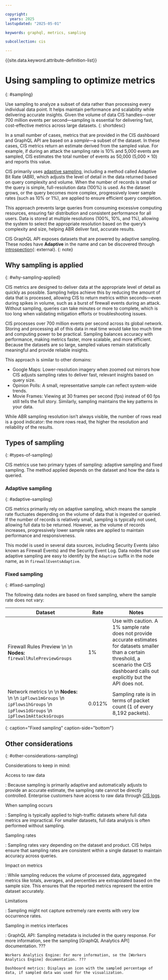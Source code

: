 ```yaml
---

copyright:
  years: 2025
lastupdated: "2025-05-01"

keywords: graphql, metrics, sampling

subcollection: cis

---
```


{{site.data.keyword.attribute-definition-list}}

# Using sampling to optimize metrics
{: #sampling}

Use sampling to analyze a subset of data rather than processing every individual data point. It helps maintain performance and scalability while delivering accurate insights. Given the volume of data CIS handles—over 700 million events per second—sampling is essential for delivering fast, cost-effective metrics across large datasets.
{: shortdesc}

In a small number of cases, metrics that are provided in the CIS dashboard and GraphQL API are based on a _sample_—a subset of the dataset. In these cases, CIS metrics return an estimate derived from the sampled value. For example, if during an attack the sampling rate is 10% and 5,000 events are sampled, CIS estimates the total number of events as 50,000 (5,000 × 10) and reports this value.

CIS primarily uses [adaptive sampling](/docs/cis?topic=cis-sampling#adaptive-sampling), including a method called Adaptive Bit Rate (ABR), which adjusts the level of detail in the data returned based on query complexity and volume. When the number of records is small or the query is simple, full-resolution data (100%) is used. As the dataset grows, or the query becomes more complex, progressively lower sample rates (such as 10% or 1%), are applied to ensure efficient query completion.

This approach prevents large queries from consuming excessive computing resources, ensuring fair distribution and consistent performance for all users. Data is stored at multiple resolutions (100%, 10%, and 1%), allowing the system to select the appropriate resolution based on the query’s complexity and size, helping ABR deliver fast, accurate results.

CIS GraphQL API exposes datasets that are powered by adaptive sampling. These nodes have **Adaptive** in the name and can be discovered through [introspection](https://graphql.org/learn/introspection/){: external}. 
{: note}
 
## Why sampling is applied
{: #why-sampling-applied} 

CIS metrics are designed to deliver data at the appropriate level of detail as quickly as possible. Sampling helps achieve this by reducing the amount of data that is processed, allowing CIS to return metrics within seconds—even during spikes in volume, such as a burst of firewall events during an attack. Without sampling, queries can take minutes or more to complete, which is too long when validating mitigation efforts or troubleshooting issues.

CIS processes over 700 million events per second across its global network. Storing and processing all of this data in real time would take too much time and computing power to be practical. Sampling balances accuracy with performance, making metrics faster, more scalable, and more efficient. Because the datasets are so large, sampled values remain statistically meaningful and provide reliable insights.

This approach is similar to other domains:

* Google Maps: Lower-resolution imagery when zoomed out mirrors how CIS adjusts sampling rates to deliver fast, relevant insights based on query size.
* Opinion Polls: A small, representative sample can reflect system-wide trends.
* Movie Frames: Viewing at 30 frames per second (fps) instead of 60 fps still tells the full story. Similarly, sampling maintains the key patterns in your data.

While ABR sampling resolution isn’t always visible, the number of rows read is a good indicator: the more rows read, the higher the resolution and reliability of the results.

## Types of sampling
{: #types-of-sampling}

CIS metrics use two primary types of sampling: adaptive sampling and fixed sampling. The method applied depends on the dataset and how the data is queried.

### Adaptive sampling
{: #adaptive-sampling}

CIS metrics primarily rely on adaptive sampling, which means the sample rate fluctuates depending on the volume of data that is ingested or queried. If the number of records is relatively small, sampling is typically not used, allowing full data to be returned. However, as the volume of records increases, progressively lower sample rates are applied to maintain performance and responsiveness.

This model is used in several data sources, including Security Events (also known as Firewall Events) and the Security Event Log. Data nodes that use adaptive sampling are easy to identify by the `Adaptive` suffix in the node name, as in `firewallEventsAdaptive`.

### Fixed sampling
{: #fixed-sampling}

The following data nodes are based on fixed sampling, where the sample rate does not vary:

| Dataset | Rate | Notes  |
| ----- | ----- | ----- |  
| Firewall Rules Preview \n \n **Nodes:** `firewallRulePreviewGroups` | 1% | Use with caution. A 1% sample rate does not provide accurate estimates for datasets smaller than a certain threshold, a scenario the CIS dashboard calls out explicitly but the API does not. |
| Network metrics \n \n **Nodes:** \n \n `ipFlows1mGroups` \n `ipFlows1hGroups` \n `ipFlows1dGroups` \n `ipFlows1mAttacksGroups`| 0.012% | Sampling rate is in terms of packet count (1 of every 8,192 packets). |   
{: caption="Fixed sampling" caption-side="bottom"}   

## Other considerations
{: #other-considerations-sampling}

Considerations to keep in mind:

Access to raw data

:   Because sampling is primarily adaptive and automatically adjusts to provide an accurate estimate, the sampling rate cannot be directly controlled. Enterprise customers have access to raw data through [CIS logs](/docs/cis?topic=cis-logpush).

When sampling occurs

:   Sampling is typically applied to high-traffic datasets where full data metrics are impractical. For smaller datasets, full data analysis is often performed without sampling.

Sampling rates

:   Sampling rates vary depending on the dataset and product. CIS helps ensure that sampling rates are consistent within a single dataset to maintain accuracy across queries.

Impact on metrics

:   While sampling reduces the volume of processed data, aggregated metrics like totals, averages, and percentiles are extrapolated based on the sample size. This ensures that the reported metrics represent the entire dataset accurately.

Limitations

:   Sampling might not capture extremely rare events with very low occurrence rates.

Sampling in metrics interfaces

:   GraphQL API: Sampling metadata is included in the query response. For more information, see the sampling [GraphQL Analytics API] documentation.  ???

    Workers Analytics Engine: For more information, se the [Workers Analytics Engine] documentation. ???
    
    Dashboard metrics: Displays an icon with the sampled percentage of data, if sampled data was used for the visualization. 
